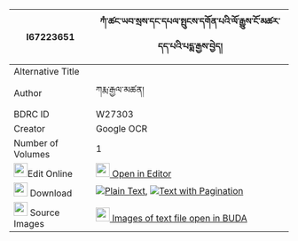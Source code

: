 |I67223651|ཀཾ་ཚང་ཡབ་སྲས་དང་དཔལ་སྤུངས་དགོན་པའི་ལོ་རྒྱུས་ངོ་མཚར་དད་པའི་པདྨ་རྒྱས་བྱེད། 
| --- | --- 
|Alternative Title |
|Author| ཀརྨ་རྒྱལ་མཚན།
|BDRC ID | W27303
|Creator | Google OCR
|Number of Volumes| 1
|<img width="25" src="https://img.icons8.com/color/25/000000/edit-property.png">Edit Online| [<img width="25" src="https://avatars.githubusercontent.com/u/45091458?s=200&v=4"> Open in Editor](http://editor.openpecha.org/I67223651)
|<img width="25" src="https://img.icons8.com/fluent/48/000000/download-2.png"/>  Download | [![](https://img.icons8.com/color/20/000000/txt.png)Plain Text](https://github.com/Openpecha/I67223651/releases/download/v1/kam_tsang_yab_se_dang_pal_pung_plain_I67223651.zip), [![](https://img.icons8.com/color/20/000000/txt.png)Text with Pagination](https://github.com/Openpecha/I67223651/releases/download/v1/kam_tsang_yab_se_dang_pal_pung_pages_I67223651.zip)
|<img width="25" src="https://img.icons8.com/plasticine/100/000000/pictures-folder.png"/>  Source Images | [<img width="25" src="https://library.bdrc.io/icons/BUDA-small.svg"> Images of text file open in BUDA](https://library.bdrc.io/show/bdr:W27303)
